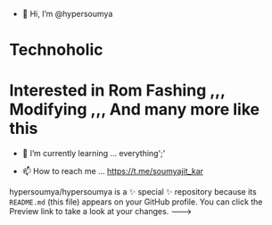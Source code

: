 - 👋 Hi, I’m @hypersoumya
# Technoholic
# Interested in Rom Fashing ,,, Modifying ,,, And many more like this
- 🌱 I’m currently learning ... everything';'

- 📫 How to reach me ... https://t.me/soumyajit_kar


hypersoumya/hypersoumya is a ✨ special ✨ repository because its `README.md` (this file) appears on your GitHub profile.
You can click the Preview link to take a look at your changes.
--->
